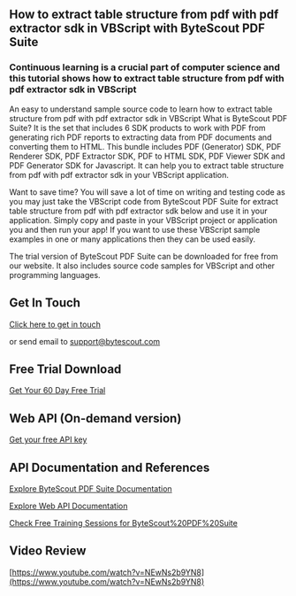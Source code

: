 ## How to extract table structure from pdf with pdf extractor sdk in VBScript with ByteScout PDF Suite

### Continuous learning is a crucial part of computer science and this tutorial shows how to extract table structure from pdf with pdf extractor sdk in VBScript

An easy to understand sample source code to learn how to extract table structure from pdf with pdf extractor sdk in VBScript What is ByteScout PDF Suite? It is the set that includes 6 SDK products to work with PDF from generating rich PDF reports to extracting data from PDF documents and converting them to HTML. This bundle includes PDF (Generator) SDK, PDF Renderer SDK, PDF Extractor SDK, PDF to HTML SDK, PDF Viewer SDK and PDF Generator SDK for Javascript. It can help you to extract table structure from pdf with pdf extractor sdk in your VBScript application.

Want to save time? You will save a lot of time on writing and testing code as you may just take the VBScript code from ByteScout PDF Suite for extract table structure from pdf with pdf extractor sdk below and use it in your application.  Simply copy and paste in your VBScript project or application you and then run your app! If you want to use these VBScript sample examples in one or many applications then they can be used easily.

The trial version of ByteScout PDF Suite can be downloaded for free from our website. It also includes source code samples for VBScript and other programming languages.

## Get In Touch

[Click here to get in touch](https://bytescout.zendesk.com/hc/en-us/requests/new?subject=ByteScout%20PDF%20Suite%20Question)

or send email to [support@bytescout.com](mailto:support@bytescout.com?subject=ByteScout%20PDF%20Suite%20Question) 

## Free Trial Download

[Get Your 60 Day Free Trial](https://bytescout.com/download/web-installer?utm_source=github-readme)

## Web API (On-demand version)

[Get your free API key](https://pdf.co/documentation/api?utm_source=github-readme)

## API Documentation and References

[Explore ByteScout PDF Suite Documentation](https://bytescout.com/documentation/index.html?utm_source=github-readme)

[Explore Web API Documentation](https://pdf.co/documentation/api?utm_source=github-readme)

[Check Free Training Sessions for ByteScout%20PDF%20Suite](https://academy.bytescout.com/)

## Video Review

[https://www.youtube.com/watch?v=NEwNs2b9YN8](https://www.youtube.com/watch?v=NEwNs2b9YN8)